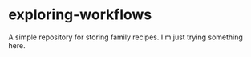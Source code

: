 # exploring-workflows
A simple repository for storing family recipes.
I'm just trying something here.
